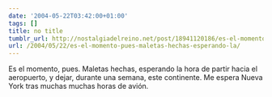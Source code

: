```yaml
---
date: '2004-05-22T03:42:00+01:00'
tags: []
title: no title
tumblr_url: http://nostalgiadelreino.net/post/18941120186/es-el-momento-pues-maletas-hechas-esperando-la
url: /2004/05/22/es-el-momento-pues-maletas-hechas-esperando-la/
---
```


<p>Es el momento, pues. Maletas hechas, esperando la hora de partir hacia el aeropuerto, y dejar, durante una semana, este continente. Me espera Nueva York tras muchas muchas horas de avión.</p><div class="blogger-post-footer"><img width="1" height="1" src="https://blogger.googleusercontent.com/tracker/1180118427259117074-7316334641073074091?l=nostalgiadelreino.blogspot.com" alt=""/></div>